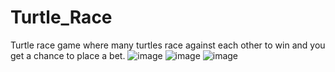 # Turtle_Race
Turtle race game where many turtles race against each other to win and you get a chance to place a bet.
![image](https://user-images.githubusercontent.com/25523043/122343072-f0491c80-cf62-11eb-99cf-855af92194ed.png)
![image](https://user-images.githubusercontent.com/25523043/122343156-0525b000-cf63-11eb-9c7c-2821979ef17f.png)
![image](https://user-images.githubusercontent.com/25523043/122343335-3900d580-cf63-11eb-8c9f-dd4c42ed90ff.png)


